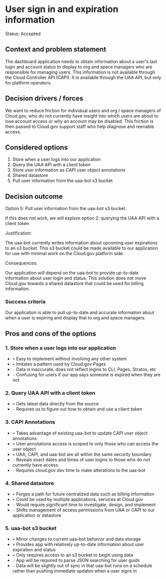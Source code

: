 # User sign in and expiration information

Status: Accepted

## Context and problem statement

The dashboard application needs to obtain information about a user's last login and account status to display to org and space managers who are responsible for managing users. This information is not available through the Cloud Controller API (CAPI). It is available through the UAA API, but only for platform operators.

## Decision drivers / forces

We want to reduce friction for individual users and org / space managers of Cloud.gov, who do not currently have insight into which users are about to lose account access or why an account may be disabled. This friction is then passed to Cloud.gov support staff who help diagnose and reenable access.

## Considered options
1. Store when a user logs into our application
1. Query the UAA API with a client token
1. Store user information as CAPI user object annotations
1. Shared datastore
1. Pull user information from the uaa-bot s3 bucket

## Decision outcome

Option 5: Pull user information from the uaa-bot s3 bucket.

If this does not work, we will explore option 2: querying the UAA API with a client token

Justification:

The uaa-bot currently writes information about upcoming user expirations to an s3 bucket. This s3 bucket could be made available to our application for use with minimal work on the Cloud.gov platform side.

Consequences:

Our application will depend on the uaa-bot to provide up-to-date information about user login and status. This solution does not move Cloud.gov towards a shared datastore that could be used for billing information.

### Success criteria

Our application is able to pull up-to-date and accurate information about when a user is expiring and display that to org and space managers.

## Pros and cons of the options
### 1. Store when a user logs into our application

* `+` Easy to implement without involving any other system
* `+` Imitates a pattern used by Cloud.gov Pages
* `-` Data is inaccurate, does not reflect logins to CLI, Pages, Stratos, etc
* `-` Confusing for users if our app says someone is expired when they are not

### 2. Query UAA API with a client token
* `+` Gets latest data directly from the source
* `-` Requires us to figure out how to obtain and use a client token

### 3. CAPI Annotations
* `+` Takes advantage of existing uaa-bot to update CAPI user object annotations
* `+` User annotations access is scoped to only those who can access the user object
* `+` UAA, CAPI, and uaa-bot are all within the same security boundary
* `-` Reveals exact dates and times of user logins to those who do not currently have access
* `-` Requires cloud.gov dev time to make alterations to the uaa-bot

### 4. Shared datastore
* `+` Forges a path for future centralized data such as billing information
* `+` Could be used by multiple applications, services at Cloud.gov
* `-` Would require significant time to investigate, design, and implement
* `-` Shifts management of access permissions from UAA or CAPI to our application or datastore

### 5. uaa-bot s3 bucket
* `+` Minor changes to current uaa-bot behavior and data storage
* `+` Provides app with relatively up-to-date information about user expiration and status
* `+` Only requires access to an s3 bucket to begin using data
* `-` App will be required to parse JSON searching for user guids
* `-` Data will be slightly out of sync in that uaa-bot runs on a schedule rather than pushing immediate updates when a user signs in
